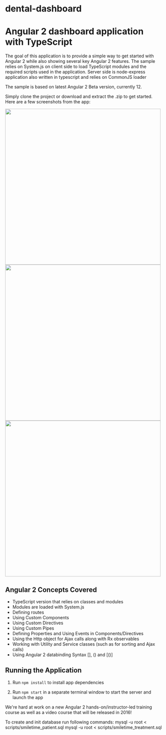 # dental-dashboard
# Angular 2 dashboard application with TypeScript

The goal of this application is to provide
a simple way to get started with Angular 2 while also showing several key Angular 2 features. The sample
relies on System.js on client side  to load TypeScript modules and the required scripts used in the application.
Server side is node-express application also written in typescript and relies on CommonJS loader

The sample is based on latest  Angular 2 Beta version, currently 12.

Simply clone the project or download and extract the .zip to get started. Here are a few
screenshots from the app:

<img width="500" src="src/images/screenshots/cards.png" border="0" />

<br />

<img width="500" src="src/images/screenshots/grid.png" border="0" />

<br />

<img width="500" src="src/images/screenshots/orders.png" border="0" />

## Angular 2 Concepts Covered

* TypeScript version that relies on classes and modules
* Modules are loaded with System.js
* Defining routes 
* Using Custom Components
* Using Custom Directives
* Using Custom Pipes
* Defining Properties and Using Events in Components/Directives
* Using the Http object for Ajax calls along with Rx observables
* Working with Utility and Service classes (such as for sorting and Ajax calls)
* Using Angular 2 databinding Syntax [], () and [()]

## Running the Application

1. Run `npm install` to install app dependencies

1. Run `npm start` in a separate terminal window to start the server and launch the app

We're hard at work on a new Angular 2 hands-on/instructor-led training course 
as well as a video course that will be released in 2016!

To create and init database run following commands:
mysql -u root < scripts/smiletime_patient.sql
mysql -u root < scripts/smiletime_treatment.sql